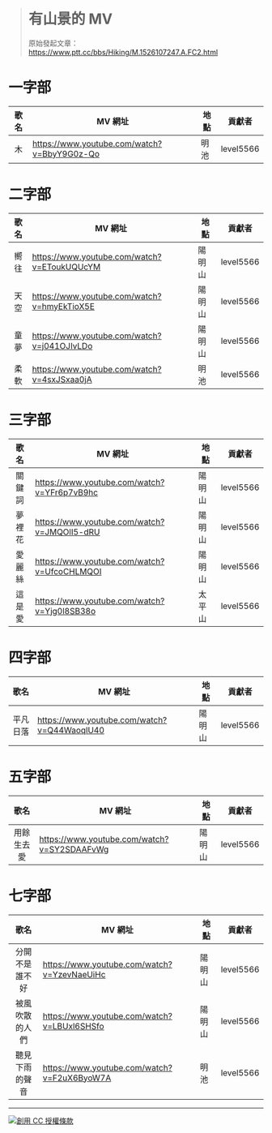 > # 有山景的 MV #
> 原始發起文章：https://www.ptt.cc/bbs/Hiking/M.1526107247.A.FC2.html


一字部
======

| 歌名 | MV 網址 | 地點 | 貢獻者 |
|:----:|---------|------|:------:|
| 木 | https://www.youtube.com/watch?v=BbyY9G0z-Qo | 明池 | level5566 |


二字部
======

| 歌名 | MV 網址 | 地點 | 貢獻者 |
|:----:|---------|------|:------:|
| 嚮往 | https://www.youtube.com/watch?v=EToukUQUcYM | 陽明山 | level5566 |
| 天空 | https://www.youtube.com/watch?v=hmyEkTioX5E | 陽明山 | level5566 |
| 童夢 | https://www.youtube.com/watch?v=j041OJIvLDo | 陽明山 | level5566 |
| 柔軟 | https://www.youtube.com/watch?v=4sxJSxaa0jA | 明池 | level5566 |


三字部
======

|  歌名  | MV 網址 | 地點 | 貢獻者 |
|:------:|---------|------|:------:|
| 關鍵詞 | https://www.youtube.com/watch?v=YFr6p7vB9hc | 陽明山 | level5566 |
| 夢裡花 | https://www.youtube.com/watch?v=JMQOlI5-dRU | 陽明山 | level5566 |
| 愛麗絲 | https://www.youtube.com/watch?v=UfcoCHLMQOI | 陽明山 | level5566 |
| 這是愛 | https://www.youtube.com/watch?v=Yjg0l8SB38o | 太平山 | level5566 |


四字部
======

|   歌名   | MV 網址 | 地點 | 貢獻者 |
|:--------:|---------|------|:------:|
| 平凡日落 | https://www.youtube.com/watch?v=Q44WaoqlU40 | 陽明山 | level5566 |


五字部
======

|    歌名    | MV 網址 | 地點 | 貢獻者 |
|:----------:|---------|------|:------:|
| 用餘生去愛 | https://www.youtube.com/watch?v=SY2SDAAFvWg | 陽明山 | level5566 |


七字部
======

|      歌名      | MV 網址 | 地點 | 貢獻者 |
|:--------------:|---------|------|:------:|
| 分開不是誰不好 | https://www.youtube.com/watch?v=YzevNaeUiHc | 陽明山 | level5566 |
| 被風吹散的人們 | https://www.youtube.com/watch?v=LBUxl6SHSfo | 陽明山 | level5566 |
| 聽見下雨的聲音 | https://www.youtube.com/watch?v=F2uX6ByoW7A | 明池 | level5566 |


----------------------------------------------------------------------

<a rel="license" href="http://creativecommons.org/licenses/by-sa/4.0/"><img alt="創用 CC 授權條款" style="border-width:0" src="https://i.creativecommons.org/l/by-sa/4.0/88x31.png" /></a><br />
